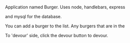 Application named Burger.  Uses node, handlebars, express

and mysql for the database.

You can add a burger to the list.  Any burgers that are in the

To 'devour' side, click the devour button to devour.
